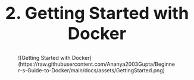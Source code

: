 <h1 style=font-size:45px align='center'>2. Getting Started with Docker</h1>
<figure markdown>
  ![Getting Started with Docker](https://raw.githubusercontent.com/Ananya2003Gupta/Beginner-s-Guide-to-Docker/main/docs/assets/GettingStarted.png)
</figure>